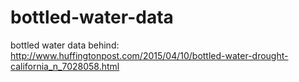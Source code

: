 # bottled-water-data
bottled water data behind: http://www.huffingtonpost.com/2015/04/10/bottled-water-drought-california_n_7028058.html
